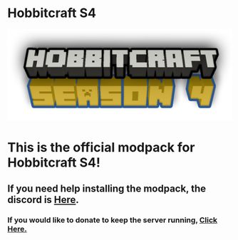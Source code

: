 # Hobbitcraft S4
![Hobbitcraft4](/hobbitcraft4.png)
# This is the official modpack for Hobbitcraft S4!
## If you need help installing the modpack, the discord is [Here](https://discord.gg/cFaA6G7).
### If you would like to donate to keep the server running, [Click Here.](https://venmo.com/Dillon-DeSantis)